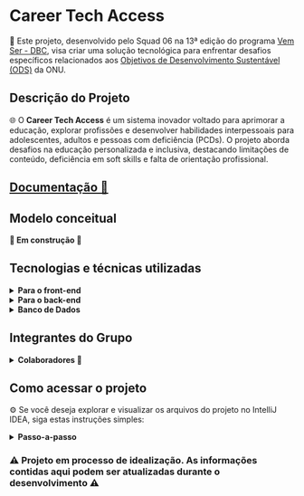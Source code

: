 # Career Tech Access

🚀 Este projeto, desenvolvido pelo Squad 06 na 13ª edição do programa [Vem Ser - DBC](https://www.dbccompany.com.br/vem-ser/), visa criar uma solução tecnológica para enfrentar desafios específicos relacionados aos [Objetivos de Desenvolvimento Sustentável (ODS)](https://brasil.un.org/pt-br/sdgs) da ONU.

## Descrição do Projeto

🌐 O <strong>Career Tech Access</strong> é um sistema inovador voltado para aprimorar a educação, explorar profissões e desenvolver habilidades interpessoais para adolescentes, adultos e pessoas com deficiência (PCDs). O projeto aborda desafios na educação personalizada e inclusiva, destacando limitações de conteúdo, deficiência em soft skills e falta de orientação profissional.

<h2><strong><a href="https://docs.google.com/document/d/1MtV4xytTCXQmWsc4Lt2vo7vxvdVKc3U3UtfwAtSMtZQ/edit" target="_blank" rel="noopener noreferrer">Documentação 📄</strong></h2></a>


## Modelo conceitual

<strong>🚧 Em construção 🚧</strong>

## Tecnologias e técnicas utilizadas

<details>
  <summary><strong>Para o front-end</strong></summary><br />
   - HTML
   <br>
   - CSS
   <br>
   - Javascript
   <br>
   - Typescript
   <br>
   - React
   <br>
   - Redux
</details>

<details>
  <summary><strong>Para o back-end</strong></summary><br />
   - Paradigma utilizado: POO
   <br>
   - Java
   <br>
   - Spring
   <br>
   - Kafka
   <br>
   - Mockito
</details>

<details>
  <summary><strong>Banco de Dados</strong></summary><br />
   - Oracle
   <br>
   - Mongo DB
</details>

## Integrantes do Grupo

<details>
  <summary><strong>Colaboradores 👥</strong></summary><br />
1. Vinicius Oliveira
   <br>
2. Luiz Barbosa
   <br>
3. Bruno Scarpari
   <br>
4. Gabriel Zampieri
   <br>
5. Lucas Araujo
   <br>
6. Thales Brasileiro
   <br>
7. Gustavo Rocha
   <br>
8. Matheus Franco
   <br>
9. Fabrício Milanio 
</details>


## Como acessar o projeto

⚙️ Se você deseja explorar e visualizar os arquivos do projeto no IntelliJ IDEA, siga estas instruções simples:

<details>
  <summary><strong>Passo-a-passo</strong></summary><br />

1. <strong>Clone este repositório em sua máquina local:</strong>
   
```
git clone https://github.com/Vinicius-Oliveira-Bk/vs13-squad6-CareerTechAccess
```

<br>

2. <strong>Instale o IntelliJ IDEA:</strong>
   Certifique-se de ter o IntelliJ IDEA instalado em seu computador. Você pode baixá-lo no [site oficial do IntelliJ IDEA](https://www.jetbrains.com/idea/download/).
<br>

3. <strong>Abra o IntelliJ IDEA:</strong>
   Execute o IntelliJ IDEA após a instalação.
<br>

4. <strong>Abra o Projeto:</strong>
   - Na tela inicial, clique em "Open" (Abrir) ou "File" (Arquivo) > "Open" (Abrir).
   - Navegue até o diretório do projeto e selecione a pasta principal do projeto.
<br>

5. <strong>Execute o Projeto:</strong>
   - Clique com o botão direito no arquivo principal e selecionando "Run" (Executar) ou utilizando as opções de execução disponíveis.
</details>

### :warning: Projeto em processo de idealização. As informações contidas aqui podem ser atualizadas durante o desenvolvimento :warning: </strong>
